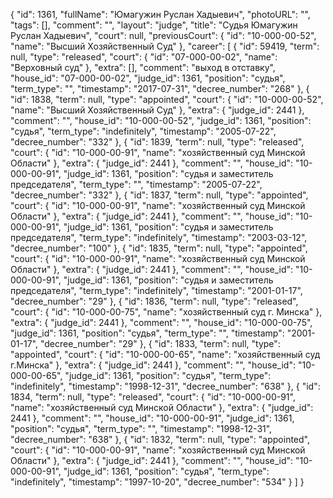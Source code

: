 {
    "id": 1361,
    "fullName": "Юмагужин Руслан Хадыевич",
    "photoURL": "",
    "tags": [],
    "comment": "",
    "layout": "judge",
    "title": "Судья Юмагужин Руслан Хадыевич",
    "court": null,
    "previousCourt": {
        "id": "10-000-00-52",
        "name": "Высший Хозяйственный Суд"
    },
    "career": [
        {
            "id": 59419,
            "term": null,
            "type": "released",
            "court": {
                "id": "07-000-00-02",
                "name": "Верховный суд"
            },
            "extra": [],
            "comment": "выход в отставку",
            "house_id": "07-000-00-02",
            "judge_id": 1361,
            "position": "судья",
            "term_type": "",
            "timestamp": "2017-07-31",
            "decree_number": "268"
        },
        {
            "id": 1838,
            "term": null,
            "type": "appointed",
            "court": {
                "id": "10-000-00-52",
                "name": "Высший Хозяйственный Суд"
            },
            "extra": {
                "judge_id": 2441
            },
            "comment": "",
            "house_id": "10-000-00-52",
            "judge_id": 1361,
            "position": "судья",
            "term_type": "indefinitely",
            "timestamp": "2005-07-22",
            "decree_number": "332"
        },
        {
            "id": 1839,
            "term": null,
            "type": "released",
            "court": {
                "id": "10-000-00-91",
                "name": "хозяйственный суд Минской Области"
            },
            "extra": {
                "judge_id": 2441
            },
            "comment": "",
            "house_id": "10-000-00-91",
            "judge_id": 1361,
            "position": "судья и заместитель председателя",
            "term_type": "",
            "timestamp": "2005-07-22",
            "decree_number": "332"
        },
        {
            "id": 1837,
            "term": null,
            "type": "appointed",
            "court": {
                "id": "10-000-00-91",
                "name": "хозяйственный суд Минской Области"
            },
            "extra": {
                "judge_id": 2441
            },
            "comment": "",
            "house_id": "10-000-00-91",
            "judge_id": 1361,
            "position": "судья и заместитель председателя",
            "term_type": "indefinitely",
            "timestamp": "2003-03-12",
            "decree_number": "100"
        },
        {
            "id": 1835,
            "term": null,
            "type": "appointed",
            "court": {
                "id": "10-000-00-91",
                "name": "хозяйственный суд Минской Области"
            },
            "extra": {
                "judge_id": 2441
            },
            "comment": "",
            "house_id": "10-000-00-91",
            "judge_id": 1361,
            "position": "судья и заместитель председателя",
            "term_type": "indefinitely",
            "timestamp": "2001-01-17",
            "decree_number": "29"
        },
        {
            "id": 1836,
            "term": null,
            "type": "released",
            "court": {
                "id": "10-000-00-75",
                "name": "хозяйственный суд г. Минска"
            },
            "extra": {
                "judge_id": 2441
            },
            "comment": "",
            "house_id": "10-000-00-75",
            "judge_id": 1361,
            "position": "судья",
            "term_type": "",
            "timestamp": "2001-01-17",
            "decree_number": "29"
        },
        {
            "id": 1833,
            "term": null,
            "type": "appointed",
            "court": {
                "id": "10-000-00-65",
                "name": "хозяйственный суд г.Минска"
            },
            "extra": {
                "judge_id": 2441
            },
            "comment": "",
            "house_id": "10-000-00-65",
            "judge_id": 1361,
            "position": "судья",
            "term_type": "indefinitely",
            "timestamp": "1998-12-31",
            "decree_number": "638"
        },
        {
            "id": 1834,
            "term": null,
            "type": "released",
            "court": {
                "id": "10-000-00-91",
                "name": "хозяйственный суд Минской Области"
            },
            "extra": {
                "judge_id": 2441
            },
            "comment": "",
            "house_id": "10-000-00-91",
            "judge_id": 1361,
            "position": "судья",
            "term_type": "",
            "timestamp": "1998-12-31",
            "decree_number": "638"
        },
        {
            "id": 1832,
            "term": null,
            "type": "appointed",
            "court": {
                "id": "10-000-00-91",
                "name": "хозяйственный суд Минской Области"
            },
            "extra": {
                "judge_id": 2441
            },
            "comment": "",
            "house_id": "10-000-00-91",
            "judge_id": 1361,
            "position": "судья",
            "term_type": "indefinitely",
            "timestamp": "1997-10-20",
            "decree_number": "534"
        }
    ]
}